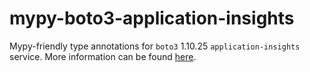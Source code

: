 # mypy-boto3-application-insights

Mypy-friendly type annotations for `boto3` 1.10.25 `application-insights` service.
More information can be found [here](https://github.com/vemel/mypy_boto3).